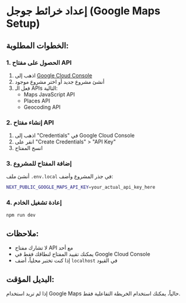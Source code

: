 # إعداد خرائط جوجل (Google Maps Setup)

## الخطوات المطلوبة:

### 1. الحصول على مفتاح API
1. اذهب إلى [Google Cloud Console](https://console.cloud.google.com/)
2. أنشئ مشروع جديد أو اختر مشروع موجود
3. فعل الـ APIs التالية:
   - Maps JavaScript API
   - Places API
   - Geocoding API

### 2. إنشاء مفتاح API
1. اذهب إلى "Credentials" في Google Cloud Console
2. انقر على "Create Credentials" > "API Key"
3. انسخ المفتاح

### 3. إضافة المفتاح للمشروع
أنشئ ملف `.env.local` في جذر المشروع وأضف:

```bash
NEXT_PUBLIC_GOOGLE_MAPS_API_KEY=your_actual_api_key_here
```

### 4. إعادة تشغيل الخادم
```bash
npm run dev
```

## ملاحظات:
- لا تشارك مفتاح API مع أحد
- يمكنك تقييد المفتاح لنطاقك فقط في Google Cloud Console
- إذا كنت تختبر محلياً، أضف `localhost` في القيود

## البديل المؤقت:
إذا لم تريد استخدام Google Maps حالياً، يمكنك استخدام الخريطة التفاعلية فقط.
